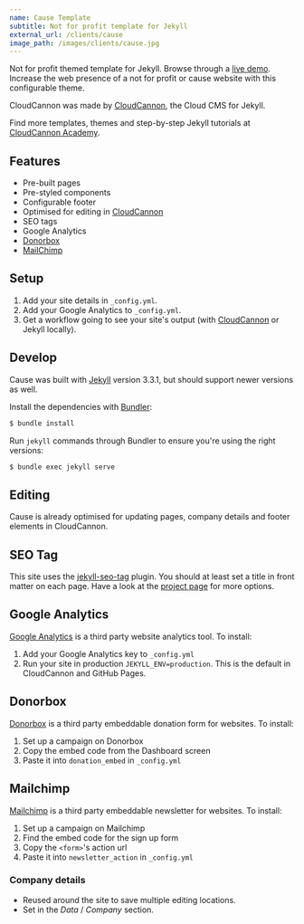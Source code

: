 ```yaml
---
name: Cause Template
subtitle: Not for profit template for Jekyll
external_url: /clients/cause
image_path: /images/clients/cause.jpg
---
```


Not for profit themed template for Jekyll. Browse through a [live demo](https://clean-oryx.cloudvent.net/).
Increase the web presence of a not for profit or cause website with this configurable theme.

CloudCannon was made by [CloudCannon](https://cloudcannon.com/), the Cloud CMS for Jekyll.

Find more templates, themes and step-by-step Jekyll tutorials at [CloudCannon Academy](https://learn.cloudcannon.com/).

## Features

* Pre-built pages
* Pre-styled components
* Configurable footer
* Optimised for editing in [CloudCannon](https://cloudcannon.com/)
* SEO tags
* Google Analytics
* [Donorbox](https://donorbox.org/)
* [MailChimp](https://mailchimp.com/)

## Setup

1. Add your site details in `_config.yml`.
2. Add your Google Analytics to `_config.yml`.
3. Get a workflow going to see your site's output (with [CloudCannon](https://app.cloudcannon.com/) or Jekyll locally).

## Develop

Cause was built with [Jekyll](https://jekyllrb.com/) version 3.3.1, but should support newer versions as well.

Install the dependencies with [Bundler](https://bundler.io/):

~~~bash
$ bundle install
~~~

Run `jekyll` commands through Bundler to ensure you're using the right versions:

~~~bash
$ bundle exec jekyll serve
~~~

## Editing

Cause is already optimised for updating pages, company details and footer elements in CloudCannon.

## SEO Tag

This site uses the [jekyll-seo-tag](https://github.com/jekyll/jekyll-seo-tag) plugin. You should at least set a title in front matter on each page. Have a look at the [project page](https://github.com/jekyll/jekyll-seo-tag) for more options.

## Google Analytics

[Google Analytics](https://www.google.com/analytics/) is a third party website analytics tool. To install:
1. Add your Google Analytics key to `_config.yml`
2. Run your site in production `JEKYLL_ENV=production`. This is the default in CloudCannon and GitHub Pages.

## Donorbox

[Donorbox](https://donorbox.org/) is a third party embeddable donation form for websites. To install:

1. Set up a campaign on Donorbox
2. Copy the embed code from the Dashboard screen
3. Paste it into `donation_embed` in `_config.yml`

## Mailchimp

[Mailchimp](https://mailchimp.com/) is a third party embeddable newsletter for websites. To install:

1. Set up a campaign on Mailchimp
2. Find the embed code for the sign up form
3. Copy the `<form>`'s action url
4. Paste it into `newsletter_action` in `_config.yml`

### Company details

* Reused around the site to save multiple editing locations.
* Set in the *Data* / *Company* section.
